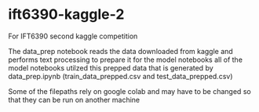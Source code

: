 # ift6390-kaggle-2
For  IFT6390 second kaggle competition


The data_prep notebook reads the data downloaded from kaggle and performs text processing to prepare it for the model notebooks
all of the model notebooks utilzed this prepped data that is generated by data_prep.ipynb (train_data_prepped.csv and test_data_prepped.csv)

Some of the filepaths rely on google colab and may have to be changed so that they can be run on another machine
